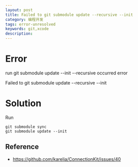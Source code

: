 ```yaml
---
layout: post
title: Failed to git submodule update --recursive --init
category: 编程开发
tags: error-unresolved
keywords: git,xcode
description: 
---
```

# Error

run git submodule update --init --recursive occurred error

Failed to git submodule update --recursive --init

# Solution

Run

    git submodule sync
    git submodule update --init

## Reference
* <https://github.com/karelia/ConnectionKit/issues/40>
